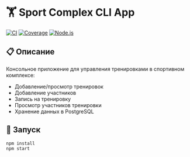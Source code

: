 # 🏋️ Sport Complex CLI App

[![CI](https://github.com/ilya-dev/sport-complex/actions/workflows/ci.yml/badge.svg)](https://github.com/ilya-dev/sport-complex/actions)
[![Coverage](https://img.shields.io/badge/coverage-100%25-brightgreen)](https://codecov.io/gh/ilya-dev/sport-complex)
[![Node.js](https://img.shields.io/badge/node-18.x-brightgreen)](https://nodejs.org)

## 📋 Описание

Консольное приложение для управления тренировками в спортивном комплексе:

- Добавление/просмотр тренировок
- Добавление участников
- Запись на тренировку
- Просмотр участников тренировки
- Хранение данных в PostgreSQL

## 🚀 Запуск

```bash
npm install
npm start
